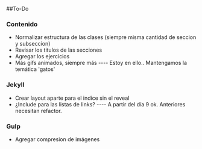 ##To-Do

### Contenido
- Normalizar estructura de las clases (siempre misma cantidad de seccion y subseccion)
- Revisar los titulos de las secciones
- Agregar los ejercicios
- Más gifs animados, siempre más
---- Estoy en ello.. Mantengamos la temática 'gatos'

### Jekyll
- Crear layout aparte para el indice sin el reveal
- ¿Include para las listas de links?
---- A partir del día 9 ok. Anteriores necesitan refactor.


### Gulp
- Agregar compresion de imágenes

